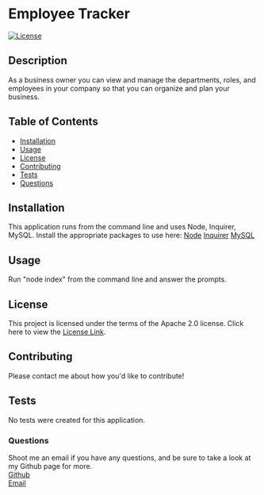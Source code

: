 # Employee Tracker
[![License](https://img.shields.io/badge/License-Apache%202.0-blue.svg)](https://opensource.org/licenses/Apache-2.0)

## Description
As a business owner you can view and manage the departments, roles, and employees in your company so that you can organize and plan your business.

## Table of Contents
* [Installation](https://github.com/savbennett8/employee-tracker/tree/main#installation)
* [Usage](https://github.com/savbennett8/employee-tracker/tree/main#usage)
* [License](https://github.com/savbennett8/employee-tracker/tree/main#license)
* [Contributing](https://github.com/savbennett8/employee-tracker/tree/main#contributing)
* [Tests](https://github.com/savbennett8/employee-tracker/tree/main#tests)
* [Questions](https://github.com/savbennett8/employee-tracker/tree/main#questions)

## Installation
This application runs from the command line and uses Node, Inquirer, MySQL. Install the appropriate packages to use here:
[Node](https://nodejs.org/en/)
[Inquirer](https://www.npmjs.com/package/inquirer)
[MySQL](https://dev.mysql.com/doc/refman/8.0/en/installing.html)

## Usage
Run "node index" from the command line and answer the prompts. 

## License
This project is licensed under the terms of the Apache 2.0 license. Click here to view the [License Link](https://opensource.org/licenses/Apache-2.0).

## Contributing
Please contact me about how you'd like to contribute!

## Tests
No tests were created for this application.

### Questions
Shoot me an email if you have any questions, and be sure to take a look at my Github page for more.
<br> [Github](https://github.com/savbennett8/employee-tracker)
<br> [Email](savvy.bennett8@gmail.com)